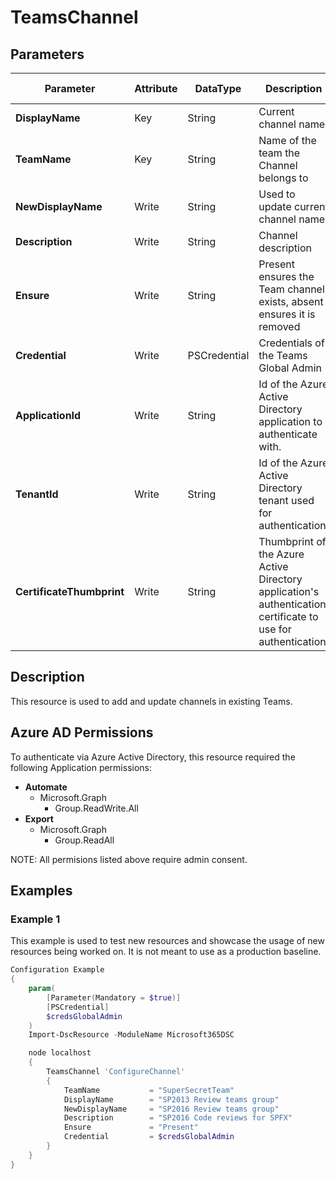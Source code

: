 ﻿# TeamsChannel

## Parameters

| Parameter | Attribute | DataType | Description | Allowed Values |
| --- | --- | --- | --- | --- |
| **DisplayName** | Key | String | Current channel name ||
| **TeamName** | Key | String | Name of the team the Channel belongs to ||
| **NewDisplayName** | Write | String | Used to update current channel name ||
| **Description** | Write | String | Channel description ||
| **Ensure** | Write | String | Present ensures the Team channel exists, absent ensures it is removed |Present, Absent|
| **Credential** | Write | PSCredential | Credentials of the Teams Global Admin ||
| **ApplicationId** | Write | String | Id of the Azure Active Directory application to authenticate with. ||
| **TenantId** | Write | String | Id of the Azure Active Directory tenant used for authentication. ||
| **CertificateThumbprint** | Write | String | Thumbprint of the Azure Active Directory application's authentication certificate to use for authentication. ||

## Description

This resource is used to add and update channels in existing Teams.

## Azure AD Permissions

To authenticate via Azure Active Directory, this resource required the following Application permissions:

* **Automate**
  * Microsoft.Graph
    * Group.ReadWrite.All
* **Export**
  * Microsoft.Graph
    * Group.ReadAll

NOTE: All permisions listed above require admin consent.

## Examples

### Example 1

This example is used to test new resources and showcase the usage of new resources being worked on.
It is not meant to use as a production baseline.

```powershell
Configuration Example
{
    param(
        [Parameter(Mandatory = $true)]
        [PSCredential]
        $credsGlobalAdmin
    )
    Import-DscResource -ModuleName Microsoft365DSC

    node localhost
    {
        TeamsChannel 'ConfigureChannel'
        {
            TeamName           = "SuperSecretTeam"
            DisplayName        = "SP2013 Review teams group"
            NewDisplayName     = "SP2016 Review teams group"
            Description        = "SP2016 Code reviews for SPFX"
            Ensure             = "Present"
            Credential         = $credsGlobalAdmin
        }
    }
}
```

